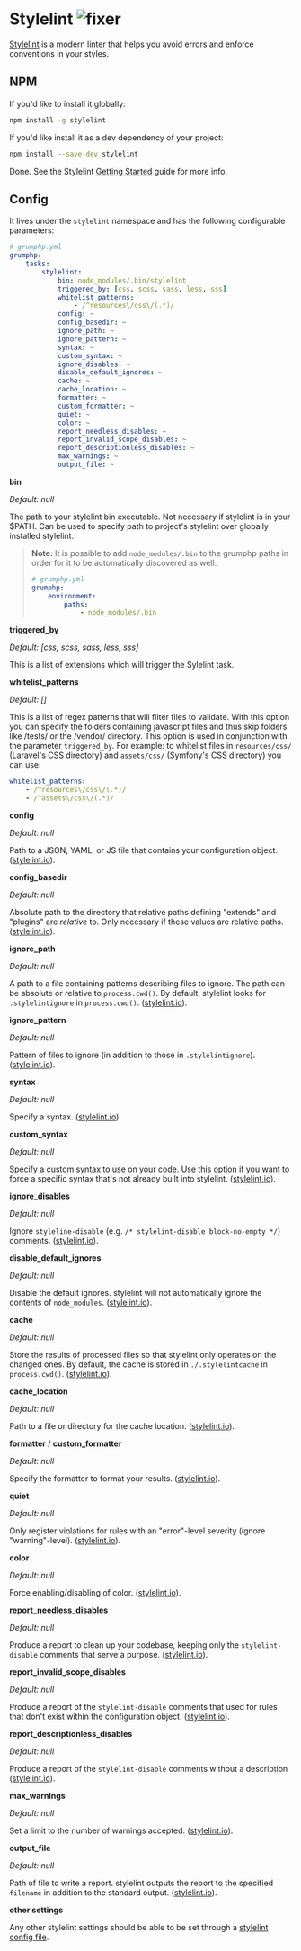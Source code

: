 # Stylelint ![fixer](https://img.shields.io/badge/-fixer-informational)

[Stylelint](https://stylelint.io/) is a modern linter that helps you avoid errors and enforce conventions in your styles.

## NPM
If you'd like to install it globally:
```bash
npm install -g stylelint
```

If you'd like install it as a dev dependency of your project:
```bash
npm install --save-dev stylelint
```

Done. See the Stylelint [Getting Started](https://stylelint.io/user-guide/get-started) guide for more info.

## Config
It lives under the `stylelint` namespace and has the following configurable parameters:

```yaml
# grumphp.yml
grumphp:
    tasks:
        stylelint:
            bin: node_modules/.bin/stylelint
            triggered_by: [css, scss, sass, less, sss]
            whitelist_patterns:
                - /^resources\/css\/(.*)/
            config: ~
            config_basedir: ~
            ignore_path: ~
            ignore_pattern: ~
            syntax: ~
            custom_syntax: ~
            ignore_disables: ~
            disable_default_ignores: ~
            cache: ~
            cache_location: ~
            formatter: ~
            custom_formatter: ~
            quiet: ~
            color: ~
            report_needless_disables: ~
            report_invalid_scope_disables: ~
            report_descriptionless_disables: ~
            max_warnings: ~
            output_file: ~
```

**bin**

*Default: null*

The path to your stylelint bin executable. Not necessary if stylelint is in your $PATH. Can be used to specify path to project's stylelint over globally installed stylelint.

> **Note:** It is possible to add `node_modules/.bin` to the grumphp paths in order for it to be automatically discovered as well:
> 
> ```yaml
> # grumphp.yml
> grumphp:
>     environment:
>         paths:
>             - node_modules/.bin
> ```

**triggered_by**

*Default: [css, scss, sass, less, sss]*

This is a list of extensions which will trigger the Sylelint task.


**whitelist_patterns**

*Default: []*

This is a list of regex patterns that will filter files to validate. With this option you can specify the folders containing javascript files and thus skip folders like /tests/ or the /vendor/ directory. This option is used in conjunction with the parameter `triggered_by`.
For example: to whitelist files in `resources/css/` (Laravel's CSS directory) and `assets/css/` (Symfony's CSS directory) you can use:
```yaml
whitelist_patterns:
    - /^resources\/css\/(.*)/
    - /^assets\/css\/(.*)/
```

**config**

*Default: null*

Path to a JSON, YAML, or JS file that contains your configuration object. ([stylelint.io](https://stylelint.io/user-guide/usage/cli#--config)).

**config_basedir**

*Default: null*

Absolute path to the directory that relative paths defining "extends" and "plugins" are _relative_ to. Only necessary if these values are relative paths. ([stylelint.io](https://stylelint.io/user-guide/usage/cli#--config-basedir)).

**ignore_path**

*Default: null*

A path to a file containing patterns describing files to ignore. The path can be absolute or relative to `process.cwd()`. By default, stylelint looks for `.stylelintignore` in `process.cwd()`. ([stylelint.io](https://stylelint.io/user-guide/usage/cli#--ignore-path--i)).

**ignore_pattern**

*Default: null*

Pattern of files to ignore (in addition to those in `.stylelintignore`). ([stylelint.io](https://stylelint.io/user-guide/usage/cli#--ignore-pattern---ip)).

**syntax**

*Default: null*

Specify a syntax. ([stylelint.io](https://stylelint.io/user-guide/usage/cli#--syntax--s)).

**custom_syntax**

*Default: null*

Specify a custom syntax to use on your code. Use this option if you want to force a specific syntax that's not already built into stylelint. ([stylelint.io](https://stylelint.io/user-guide/usage/cli#--custom-syntax)).

**ignore_disables**

*Default: null*

Ignore `styleline-disable` (e.g. `/* stylelint-disable block-no-empty */`) comments. ([stylelint.io](https://stylelint.io/user-guide/usage/cli#--ignore-disables---id)).

**disable_default_ignores**

*Default: null*

Disable the default ignores. stylelint will not automatically ignore the contents of `node_modules`. ([stylelint.io](https://stylelint.io/user-guide/usage/cli#--disable-default-ignores---di)).

**cache**

*Default: null*

Store the results of processed files so that stylelint only operates on the changed ones. By default, the cache is stored in `./.stylelintcache` in `process.cwd()`. ([stylelint.io](https://stylelint.io/user-guide/usage/cli#--cache)).

**cache_location**

*Default: null*

Path to a file or directory for the cache location. ([stylelint.io](https://stylelint.io/user-guide/usage/cli#--cache-location)).

**formatter** / **custom_formatter**

*Default: null*

Specify the formatter to format your results. ([stylelint.io](https://stylelint.io/user-guide/usage/cli#--formatter--f----custom-formatter)).

**quiet**

*Default: null*

Only register violations for rules with an "error"-level severity (ignore "warning"-level). ([stylelint.io](https://stylelint.io/user-guide/usage/cli#--quiet--q)).

**color**

*Default: null*

Force enabling/disabling of color. ([stylelint.io](https://stylelint.io/user-guide/usage/cli#--color---no-color)).

**report_needless_disables**

*Default: null*

Produce a report to clean up your codebase, keeping only the `stylelint-disable` comments that serve a purpose. ([stylelint.io](https://stylelint.io/user-guide/usage/cli#--report-needless-disables---rd)).

**report_invalid_scope_disables**

*Default: null*

Produce a report of the `stylelint-disable` comments that used for rules that don't exist within the configuration object. ([stylelint.io](https://stylelint.io/user-guide/usage/cli#--report-invalid-scope-disables---risd)).

**report_descriptionless_disables**

*Default: null*

Produce a report of the `stylelint-disable` comments without a description ([stylelint.io](https://stylelint.io/user-guide/usage/cli#--report-descriptionless-disables---rdd)).

**max_warnings**

*Default: null*

Set a limit to the number of warnings accepted. ([stylelint.io](https://stylelint.io/user-guide/usage/cli#--max-warnings---mw)).

**output_file**

*Default: null*

Path of file to write a report. stylelint outputs the report to the specified `filename` in addition to the standard output. ([stylelint.io](https://stylelint.io/user-guide/usage/cli#--output-file--o)).

**other settings**

Any other stylelint settings should be able to be set through a [stylelint config file](https://stylelint.io/user-guide/configure).
